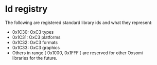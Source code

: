 # Id registry

The following are registered standard library ids and what they represent:

- 0x1C30: OxC3 types
- 0x1C31: OxC3 platforms
- 0x1C32: OxC3 formats
- 0x1C33: OxC3 graphics
- Others in range [ 0x1000, 0x1FFF ] are reserved for other Oxsomi libraries for the future.
